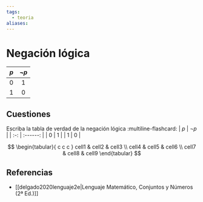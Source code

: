 ```yaml
---
tags:
  - teoria
aliases:
---
```

# Negación lógica

| $p$ | $\neg p$ |
| :-: | :------: |
|  0  |    1     |
|  1  |    0     |

## Cuestiones

Escriba la tabla de verdad de la negación lógica
:multiline-flashcard:
| $p$ | $\neg p$ |
| :-: | :------: |
|  0  |    1     |
|  1  |    0     |
<!--SR:!2024-10-17,4,270-->

$$
\begin{tabular}{ c c c }
 cell1 & cell2 & cell3 \\ 
 cell4 & cell5 & cell6 \\  
 cell7 & cell8 & cell9    
\end{tabular}
$$

## Referencias
- [[delgado2020lenguaje2e|Lenguaje Matemático, Conjuntos y Números (2ª Ed.)]]
